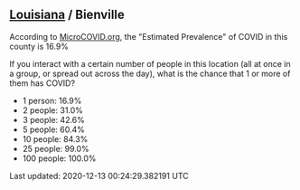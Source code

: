 
## [Louisiana](/united-states/louisiana) / Bienville

According to [MicroCOVID.org](http://microcovid.org),
the "Estimated Prevalence" of COVID in this county is 16.9%

If you interact with a certain number of people in this location
(all at once in a group, or spread out across the day), what is the chance that
1 or more of them has COVID?

- 1 person: 16.9%
- 2 people: 31.0%
- 3 people: 42.6%
- 5 people: 60.4%
- 10 people: 84.3%
- 25 people: 99.0%
- 100 people: 100.0%

Last updated: 2020-12-13 00:24:29.382191 UTC
